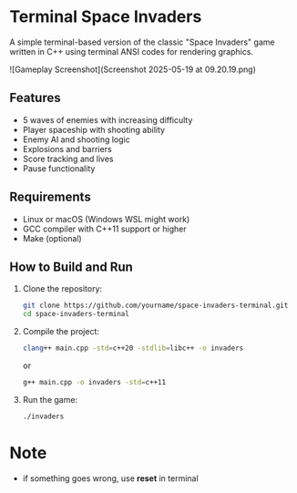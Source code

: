 # Terminal Space Invaders

A simple terminal-based version of the classic "Space Invaders" game written in C++ using terminal ANSI codes for rendering graphics.

![Gameplay Screenshot](Screenshot 2025-05-19 at 09.20.19.png) <!-- Если есть скриншот -->

## Features

- 5 waves of enemies with increasing difficulty
- Player spaceship with shooting ability
- Enemy AI and shooting logic
- Explosions and barriers
- Score tracking and lives
- Pause functionality

## Requirements

- Linux or macOS (Windows WSL might work)
- GCC compiler with C++11 support or higher
- Make (optional)

## How to Build and Run

1. Clone the repository:
   ```bash
   git clone https://github.com/yourname/space-invaders-terminal.git 
   cd space-invaders-terminal
2. Compile the project:
   ```bash
   clang++ main.cpp -std=c++20 -stdlib=libc++ -o invaders
   ```
   or
   ```bash
   g++ main.cpp -o invaders -std=c++11
3. Run the game:
   ```bash
   ./invaders
# Note

- if something goes wrong, use **reset** in terminal

